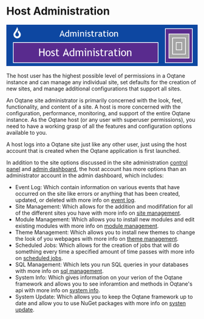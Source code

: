# Host Administration

![hostadminbanner](./assets/host-admin-banner.png)

The host user has the highest possible level of permissions in a Oqtane instance and can manage any individual site, set defaults for the creation of new sites, and manage additional configurations that support all sites.

An Oqtane site administrator is primarily concerned with the look, feel, functionality, and content of a site. A host is more concerned with the configuration, performance, monitoring, and support of the entire Oqtane instance. As the Oqtane host (or any user with superuser permissions), you need to have a working grasp of all the features and configuration options available to you.

A host logs into a Oqtane site just like any other user, just using the host account that is created when the Oqtane application is first launched.

In addition to the site options discussed in the site administration [control panel](../control-panel/index.md) and [admin dashboard](../admin-dashboard/index.md), the host account has more options than an administrator account in the admin dashboard, which includes:

* Event Log: Which contain information on various events that have occurred on the site like errors or anything that has been created, updated, or deleted with more info on [event log](event-log.md).
* Site Management: Which allows for the addition and modififation for all of the different sites you have with more info on [site management](site-management.md).
* Module Management: Which allows you to install new modules and edit existing modules with more info on [module management](module-management.md).
* Theme Management: Which allows you to install new themes to change the look of you webpages with more info on [theme management](theme-management.md).
* Scheduled Jobs: Which allows for the creation of jobs that will do something every time a specified amount of time passes with more info on [scheduled jobs](scheduled-jobs.md).
* SQL Management: Which lets you run SQL queries in your databases with more info on [sql management](sql-management.md).
* System Info: Which gives information on your verion of the Oqtane framework and allows you to see inforamtion and methods in Oqtane's api with more info on [system info](system-info.md).
* System Update: Which allows you to keep the Oqtane framework up to date and allow you to use NuGet packages with more info on [systen update](system-update.md).
